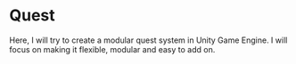 # Quest
Here, I will try to create a modular quest system in Unity Game Engine. I will focus on making it flexible, modular and easy to add on.
